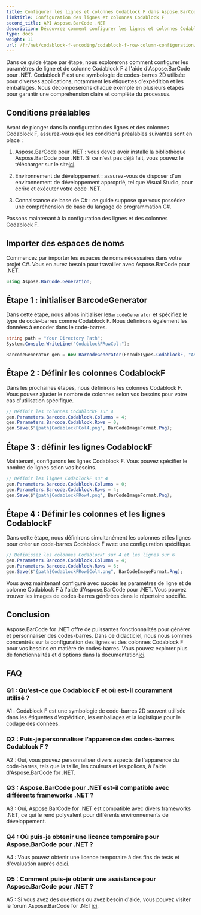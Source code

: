 ```yaml
---
title: Configurer les lignes et colonnes Codablock F dans Aspose.BarCode pour .NET
linktitle: Configuration des lignes et colonnes Codablock F
second_title: API Aspose.BarCode .NET
description: Découvrez comment configurer les lignes et colonnes Codablock F dans Aspose.BarCode pour .NET. Créez des codes-barres 2D personnalisés pour diverses applications.
type: docs
weight: 11
url: /fr/net/codablock-f-encoding/codablock-f-row-column-configuration/
---
```

Dans ce guide étape par étape, nous explorerons comment configurer les paramètres de ligne et de colonne Codablock F à l'aide d'Aspose.BarCode pour .NET. Codablock F est une symbologie de codes-barres 2D utilisée pour diverses applications, notamment les étiquettes d'expédition et les emballages. Nous décomposerons chaque exemple en plusieurs étapes pour garantir une compréhension claire et complète du processus.

## Conditions préalables

Avant de plonger dans la configuration des lignes et des colonnes Codablock F, assurez-vous que les conditions préalables suivantes sont en place :

1.  Aspose.BarCode pour .NET : vous devez avoir installé la bibliothèque Aspose.BarCode pour .NET. Si ce n'est pas déjà fait, vous pouvez le télécharger sur le site[ici](https://releases.aspose.com/barcode/net/).

2. Environnement de développement : assurez-vous de disposer d'un environnement de développement approprié, tel que Visual Studio, pour écrire et exécuter votre code .NET.

3. Connaissance de base de C# : ce guide suppose que vous possédez une compréhension de base du langage de programmation C#.

Passons maintenant à la configuration des lignes et des colonnes Codablock F.

## Importer des espaces de noms

Commencez par importer les espaces de noms nécessaires dans votre projet C#. Vous en aurez besoin pour travailler avec Aspose.BarCode pour .NET.

```csharp
using Aspose.BarCode.Generation;
```

## Étape 1 : initialiser BarcodeGenerator

 Dans cette étape, nous allons initialiser le`BarcodeGenerator` et spécifiez le type de code-barres comme Codablock F. Nous définirons également les données à encoder dans le code-barres.

```csharp
string path = "Your Directory Path";
System.Console.WriteLine("CodablockFRowCol:");

BarcodeGenerator gen = new BarcodeGenerator(EncodeTypes.CodablockF, "Aspose.Barcode");
```

## Étape 2 : Définir les colonnes CodablockF

Dans les prochaines étapes, nous définirons les colonnes Codablock F. Vous pouvez ajuster le nombre de colonnes selon vos besoins pour votre cas d'utilisation spécifique.

```csharp
// Définir les colonnes CodablockF sur 4
gen.Parameters.Barcode.Codablock.Columns = 4;
gen.Parameters.Barcode.Codablock.Rows = 0;
gen.Save($"{path}CodablockFCol4.png", BarCodeImageFormat.Png);
```

## Étape 3 : définir les lignes CodablockF

Maintenant, configurons les lignes Codablock F. Vous pouvez spécifier le nombre de lignes selon vos besoins.

```csharp
// Définir les lignes CodablockF sur 4
gen.Parameters.Barcode.Codablock.Columns = 0;
gen.Parameters.Barcode.Codablock.Rows = 4;
gen.Save($"{path}CodablockFRow4.png", BarCodeImageFormat.Png);
```

## Étape 4 : Définir les colonnes et les lignes CodablockF

Dans cette étape, nous définirons simultanément les colonnes et les lignes pour créer un code-barres Codablock F avec une configuration spécifique.

```csharp
// Définissez les colonnes CodablockF sur 4 et les lignes sur 6
gen.Parameters.Barcode.Codablock.Columns = 4;
gen.Parameters.Barcode.Codablock.Rows = 6;
gen.Save($"{path}CodablockFRow6Col4.png", BarCodeImageFormat.Png);
```

Vous avez maintenant configuré avec succès les paramètres de ligne et de colonne Codablock F à l'aide d'Aspose.BarCode pour .NET. Vous pouvez trouver les images de codes-barres générées dans le répertoire spécifié.

## Conclusion

 Aspose.BarCode for .NET offre de puissantes fonctionnalités pour générer et personnaliser des codes-barres. Dans ce didacticiel, nous nous sommes concentrés sur la configuration des lignes et des colonnes Codablock F pour vos besoins en matière de codes-barres. Vous pouvez explorer plus de fonctionnalités et d'options dans la documentation[ici](https://reference.aspose.com/barcode/net/).

## FAQ

### Q1 : Qu'est-ce que Codablock F et où est-il couramment utilisé ?

A1 : Codablock F est une symbologie de code-barres 2D souvent utilisée dans les étiquettes d'expédition, les emballages et la logistique pour le codage des données.

### Q2 : Puis-je personnaliser l’apparence des codes-barres Codablock F ?

A2 : Oui, vous pouvez personnaliser divers aspects de l'apparence du code-barres, tels que la taille, les couleurs et les polices, à l'aide d'Aspose.BarCode for .NET.

### Q3 : Aspose.BarCode pour .NET est-il compatible avec différents frameworks .NET ?

A3 : Oui, Aspose.BarCode for .NET est compatible avec divers frameworks .NET, ce qui le rend polyvalent pour différents environnements de développement.

### Q4 : Où puis-je obtenir une licence temporaire pour Aspose.BarCode pour .NET ?

 A4 : Vous pouvez obtenir une licence temporaire à des fins de tests et d'évaluation auprès de[ici](https://purchase.aspose.com/temporary-license/).

### Q5 : Comment puis-je obtenir une assistance pour Aspose.BarCode pour .NET ?

 A5 : Si vous avez des questions ou avez besoin d'aide, vous pouvez visiter le forum Aspose.BarCode for .NET[ici](https://forum.aspose.com/c/barcode/13).